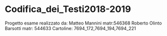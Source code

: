 # Codifica_dei_Testi2018-2019
Progetto esame realizzato da:
Matteo Mannini matr:546368
Roberto Olinto Barsotti matr: 544633
Cartoline: 7694_172,7694_194,7694_221
